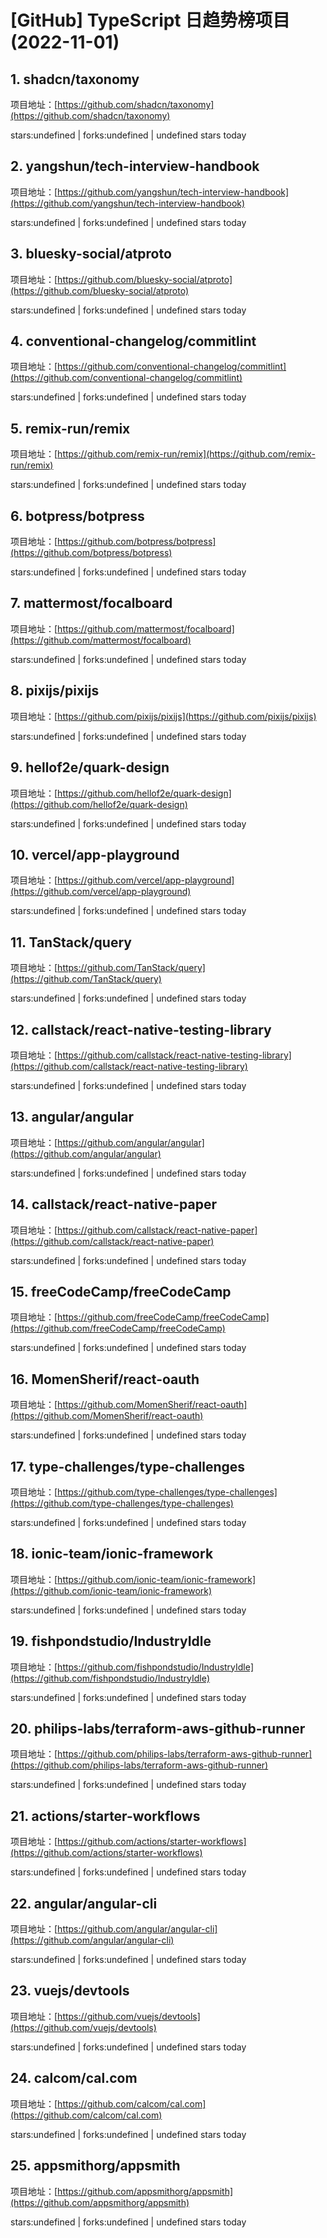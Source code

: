 # [GitHub] TypeScript 日趋势榜项目(2022-11-01)

## 1. shadcn/taxonomy 

项目地址：[https://github.com/shadcn/taxonomy](https://github.com/shadcn/taxonomy)

stars:undefined | forks:undefined | undefined stars today 



## 2. yangshun/tech-interview-handbook 

项目地址：[https://github.com/yangshun/tech-interview-handbook](https://github.com/yangshun/tech-interview-handbook)

stars:undefined | forks:undefined | undefined stars today 



## 3. bluesky-social/atproto 

项目地址：[https://github.com/bluesky-social/atproto](https://github.com/bluesky-social/atproto)

stars:undefined | forks:undefined | undefined stars today 



## 4. conventional-changelog/commitlint 

项目地址：[https://github.com/conventional-changelog/commitlint](https://github.com/conventional-changelog/commitlint)

stars:undefined | forks:undefined | undefined stars today 



## 5. remix-run/remix 

项目地址：[https://github.com/remix-run/remix](https://github.com/remix-run/remix)

stars:undefined | forks:undefined | undefined stars today 



## 6. botpress/botpress 

项目地址：[https://github.com/botpress/botpress](https://github.com/botpress/botpress)

stars:undefined | forks:undefined | undefined stars today 



## 7. mattermost/focalboard 

项目地址：[https://github.com/mattermost/focalboard](https://github.com/mattermost/focalboard)

stars:undefined | forks:undefined | undefined stars today 



## 8. pixijs/pixijs 

项目地址：[https://github.com/pixijs/pixijs](https://github.com/pixijs/pixijs)

stars:undefined | forks:undefined | undefined stars today 



## 9. hellof2e/quark-design 

项目地址：[https://github.com/hellof2e/quark-design](https://github.com/hellof2e/quark-design)

stars:undefined | forks:undefined | undefined stars today 



## 10. vercel/app-playground 

项目地址：[https://github.com/vercel/app-playground](https://github.com/vercel/app-playground)

stars:undefined | forks:undefined | undefined stars today 



## 11. TanStack/query 

项目地址：[https://github.com/TanStack/query](https://github.com/TanStack/query)

stars:undefined | forks:undefined | undefined stars today 



## 12. callstack/react-native-testing-library 

项目地址：[https://github.com/callstack/react-native-testing-library](https://github.com/callstack/react-native-testing-library)

stars:undefined | forks:undefined | undefined stars today 



## 13. angular/angular 

项目地址：[https://github.com/angular/angular](https://github.com/angular/angular)

stars:undefined | forks:undefined | undefined stars today 



## 14. callstack/react-native-paper 

项目地址：[https://github.com/callstack/react-native-paper](https://github.com/callstack/react-native-paper)

stars:undefined | forks:undefined | undefined stars today 



## 15. freeCodeCamp/freeCodeCamp 

项目地址：[https://github.com/freeCodeCamp/freeCodeCamp](https://github.com/freeCodeCamp/freeCodeCamp)

stars:undefined | forks:undefined | undefined stars today 



## 16. MomenSherif/react-oauth 

项目地址：[https://github.com/MomenSherif/react-oauth](https://github.com/MomenSherif/react-oauth)

stars:undefined | forks:undefined | undefined stars today 



## 17. type-challenges/type-challenges 

项目地址：[https://github.com/type-challenges/type-challenges](https://github.com/type-challenges/type-challenges)

stars:undefined | forks:undefined | undefined stars today 



## 18. ionic-team/ionic-framework 

项目地址：[https://github.com/ionic-team/ionic-framework](https://github.com/ionic-team/ionic-framework)

stars:undefined | forks:undefined | undefined stars today 



## 19. fishpondstudio/IndustryIdle 

项目地址：[https://github.com/fishpondstudio/IndustryIdle](https://github.com/fishpondstudio/IndustryIdle)

stars:undefined | forks:undefined | undefined stars today 



## 20. philips-labs/terraform-aws-github-runner 

项目地址：[https://github.com/philips-labs/terraform-aws-github-runner](https://github.com/philips-labs/terraform-aws-github-runner)

stars:undefined | forks:undefined | undefined stars today 



## 21. actions/starter-workflows 

项目地址：[https://github.com/actions/starter-workflows](https://github.com/actions/starter-workflows)

stars:undefined | forks:undefined | undefined stars today 



## 22. angular/angular-cli 

项目地址：[https://github.com/angular/angular-cli](https://github.com/angular/angular-cli)

stars:undefined | forks:undefined | undefined stars today 



## 23. vuejs/devtools 

项目地址：[https://github.com/vuejs/devtools](https://github.com/vuejs/devtools)

stars:undefined | forks:undefined | undefined stars today 



## 24. calcom/cal.com 

项目地址：[https://github.com/calcom/cal.com](https://github.com/calcom/cal.com)

stars:undefined | forks:undefined | undefined stars today 



## 25. appsmithorg/appsmith 

项目地址：[https://github.com/appsmithorg/appsmith](https://github.com/appsmithorg/appsmith)

stars:undefined | forks:undefined | undefined stars today 



